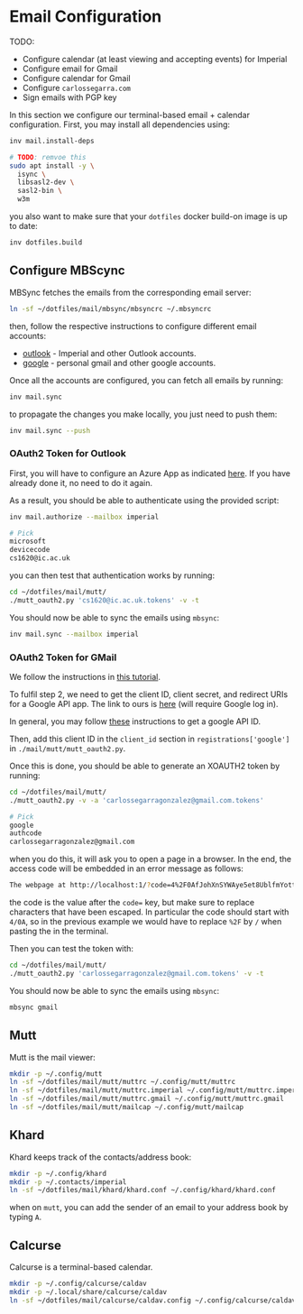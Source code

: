 # Email Configuration

TODO:
* Configure calendar (at least viewing and accepting events) for Imperial
* Configure email for Gmail
* Configure calendar for Gmail
* Configure `carlossegarra.com`
* Sign emails with PGP key

In this section we configure our terminal-based email + calendar configuration.
First, you may install all dependencies using:

```bash
inv mail.install-deps

# TODO: remvoe this
sudo apt install -y \
  isync \
  libsasl2-dev \
  sasl2-bin \
  w3m
```

you also want to make sure that your `dotfiles` docker build-on image is up
to date:

```bash
inv dotfiles.build
```

## Configure MBScync

MBSync fetches the emails from the corresponding email server:

```bash
ln -sf ~/dotfiles/mail/mbsync/mbsyncrc ~/.mbsyncrc
```

then, follow the respective instructions to configure different email accounts:
* [outlook](#oauth2-token-for-outlook) - Imperial and other Outlook accounts.
* [google](#oauth2-token-for-gmail) - personal gmail and other google accounts.

Once all the accounts are configured, you can fetch all emails by running:

```bash
inv mail.sync
```

to propagate the changes you make locally, you just need to push them:

```bash
inv mail.sync --push
```

### OAuth2 Token for Outlook

First, you will have to configure an Azure App as indicated [here](
https://www.auronsoftware.com/kb/general/miscellaneous/microsoft-oauth2-how-to-setup-a-client-id-for-use-in-desktop-software/).
If you have already done it, no need to do it again.

As a result, you should be able to authenticate using the provided script:

```bash
inv mail.authorize --mailbox imperial

# Pick
microsoft
devicecode
cs1620@ic.ac.uk
```

you can then test that authentication works by running:

```bash
cd ~/dotfiles/mail/mutt/
./mutt_oauth2.py 'cs1620@ic.ac.uk.tokens' -v -t
```

You should now be able to sync the emails using `mbsync`:

```bash
inv mail.sync --mailbox imperial
```

### OAuth2 Token for GMail

We follow the instructions in [this tutorial](
https://www.redhat.com/sysadmin/mutt-email-oauth2).

To fulfil step 2, we need to get the client ID, client secret, and redirect
URIs for a Google API app. The link to ours is [here](
https://console.cloud.google.com/apis/credentials/oauthclient/427542640905-br4t9k0l997144gu6inked5fet686gir.apps.googleusercontent.com?project=prova-145721) (will require Google log in).

In general, you may follow [these](
https://developers.google.com/identity/gsi/web/guides/get-google-api-clientid)
instructions to get a google API ID.

Then, add this client ID in the `client_id` section in `registrations['google']`
in `./mail/mutt/mutt_oauth2.py`.

Once this is done, you should be able to generate an XOAUTH2 token by running:

```bash
cd ~/dotfiles/mail/mutt/
./mutt_oauth2.py -v -a 'carlossegarragonzalez@gmail.com.tokens'

# Pick
google
authcode
carlossegarragonzalez@gmail.com
```

when you do this, it will ask you to open a page in a browser. In the end,
the access code will be embedded in an error message as follows:

```bash
The webpage at http://localhost:1/?code=4%2F0AfJohXnSYWAye5et8UblfmYottTpV_4yqO2SLwCjX4ScTMGnL9ysSkiMfeV86MMlYa_CuA&scope=https%3A%2F%2Fmail.google.com%2F might be temporarily down or it may have moved permanently to a new web address.
```

the code is the value after the `code=` key, but make sure to replace characters
that have been escaped. In particular the code should start with `4/0A`, so in
the previous example we would have to replace `%2F` by `/` when pasting the
in the terminal.

Then you can test the token with:

```bash
cd ~/dotfiles/mail/mutt/
./mutt_oauth2.py 'carlossegarragonzalez@gmail.com.tokens' -v -t
```

You should now be able to sync the emails using `mbsync`:

```bash
mbsync gmail
```

## Mutt

Mutt is the mail viewer:

```bash
mkdir -p ~/.config/mutt
ln -sf ~/dotfiles/mail/mutt/muttrc ~/.config/mutt/muttrc
ln -sf ~/dotfiles/mail/mutt/muttrc.imperial ~/.config/mutt/muttrc.imperial
ln -sf ~/dotfiles/mail/mutt/muttrc.gmail ~/.config/mutt/muttrc.gmail
ln -sf ~/dotfiles/mail/mutt/mailcap ~/.config/mutt/mailcap
```

## Khard

Khard keeps track of the contacts/address book:

```bash
mkdir -p ~/.config/khard
mkdir -p ~/.contacts/imperial
ln -sf ~/dotfiles/mail/khard/khard.conf ~/.config/khard/khard.conf
```

when on `mutt`, you can add the sender of an email to your address book by
typing `A`.

## Calcurse

Calcurse is a terminal-based calendar.

```bash
mkdir -p ~/.config/calcurse/caldav
mkdir -p ~/.local/share/calcurse/caldav
ln -sf ~/dotfiles/mail/calcurse/caldav.config ~/.config/calcurse/caldav/config
```
